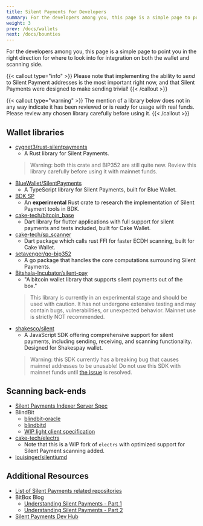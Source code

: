 ```yaml
---
title: Silent Payments For Developers
summary: For the developers among you, this page is a simple page to point you in the right direction for where to look into for integration on both the wallet and scanning side.
weight: 3
prev: /docs/wallets
next: /docs/bounties
---
```


For the developers among you, this page is a simple page to point you in the right direction for where to look into for integration on both the wallet and scanning side.

{{< callout type="info" >}}
  Please note that implementing the ability to *send* to Silent Payment addresses is the most important right now, and that Silent Payments were designed to make sending trivial!
{{< /callout >}}

{{< callout type="warning" >}}
  The mention of a library below does not in any way indicate it has been reviewed or is ready for usage with real funds. Please review any chosen library carefully before using it.
{{< /callout >}}

## Wallet libraries

- [cygnet3/rust-silentpayments](https://github.com/cygnet3/rust-silentpayments)
  - A Rust library for Silent Payments.
  > Warning: both this crate and BIP352 are still quite new. Review this library carefully before using it with mainnet funds.
- [BlueWallet/SilentPayments](https://github.com/BlueWallet/SilentPayments)
  - A TypeScript library for Silent Payments, built for Blue Wallet.
- [BDK SP](https://github.com/bitcoindevkit/bdk-sp)
  - An **experimental** Rust crate to research the implementation of Silent Payment tools in BDK.
- [cake-tech/bitcoin_base](https://github.com/cake-tech/bitcoin_base/tree/cake-update-v3)
  - Dart library for flutter applications with full support for silent payments and tests included, built for Cake Wallet.
- [cake-tech/sp_scanner](https://github.com/cake-tech/sp_scanner/tree/sp_v1.0.0)
  - Dart package which calls rust FFI for faster ECDH scanning, built for Cake Wallet.
- [setavenger/go-bip352](https://github.com/setavenger/go-bip352)
  - A go package that handles the core computations surrounding Silent Payments.
- [Bitshala-Incubator/silent-pay](https://github.com/Bitshala-Incubator/silent-pay)
  - "A bitcoin wallet library that supports silent payments out of the box."
  > This library is currently in an experimental stage and should be used with caution. It has not undergone extensive testing and may contain bugs, vulnerabilities, or unexpected behavior. Mainnet use is strictly NOT recommended.
- [shakesco/silent](https://github.com/shakesco/shakesco-silent)
  - A JavaScript SDK offering comprehensive support for silent payments, including sending, receiving, and scanning functionality. Designed for Shakespay wallet.
  > Warning: this SDK currently has a breaking bug that causes mainnet addresses to be unusable! Do not use this SDK with mainnet funds until [the issue](https://github.com/shakesco/shakesco-silent/issues/1) is resolved.

## Scanning back-ends

- [Silent Payments Indexer Server Spec](https://github.com/silent-payments/bIP0352-index-server-specification)
- BlindBit
  - [blindbit-oracle](https://github.com/setavenger/blindbit-oracle)
  - [blindbitd](https://github.com/setavenger/blindbitd)
  - [WIP light client specification](https://github.com/setavenger/BIP0352-light-client-specification)
- [cake-tech/electrs](https://github.com/cake-tech/electrs/tree/cake-update-v1)
  - Note that this is a WIP fork of `electrs` with optimized support for Silent Payment scanning added.
- [louisinger/silentiumd](https://github.com/louisinger/silentiumd)

## Additional Resources

- [List of Silent Payments related repositories](https://github.com/orgs/silent-payments/repositories)
- BitBox Blog
  - [Understanding Silent Payments - Part 1](https://blog.bitbox.swiss/en/understanding-silent-payments-part-one)
  - [Understanding Silent Payments - Part 2](https://blog.bitbox.swiss/en/understanding-silent-payments-part-two)
- [Silent Payments Dev Hub](https://github.com/macgyver13/silent-payments-hub)